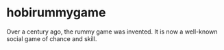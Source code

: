 # hobirummygame
Over a century ago, the rummy game was invented. It is now a well-known social game of chance and skill. 
